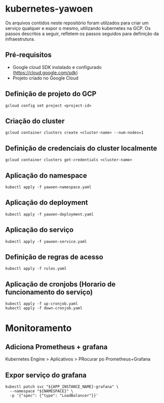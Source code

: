 # kubernetes-yawoen

Os arquivos contidos neste repositório foram utilzados para criar um serviço qualquer e expor o mesmo, utilizando kubernetes na GCP. Os passos descritos a seguir, refletem os passos seguidos para definição da infraestrutura.

## Pré-requisitos 

* Google cloud SDK instalado e configurado (https://cloud.google.com/sdk)
* Projeto criado no Google Cloud

## Definição de projeto do GCP

```
gcloud config set project <project-id>
```

## Criação do cluster

```
gcloud container clusters create <cluster-name> --num-nodes=1
```

## Definição de credenciais do cluster localmente

```
gcloud container clusters get-credentials <cluster-name>
```

## Aplicação do namespace

```
kubectl apply -f yawoen-namespace.yaml
```

## Aplicação do deployment

```
kubectl apply -f yawoen-deployment.yaml
```

## Aplicação do serviço

```
kubectl apply -f yawoen-service.yaml
```

## Definição de regras de acesso

```
kubectl apply -f rules.yaml
```
## Aplicação de cronjobs (Horario de funcionamento do serviço)

```
kubectl apply -f up-cronjob.yaml
kubectl apply -f down-cronjob.yaml
```

# Monitoramento

## Adiciona Prometheus + grafana 

Kubernetes Engine > Aplicativos > PRocurar po Prometheus+Grafana 

## Expor serviço do grafana

```
kubectl patch svc "${APP_INSTANCE_NAME}-grafana" \
  --namespace "${NAMESPACE}" \
  -p '{"spec": {"type": "LoadBalancer"}}'
```
